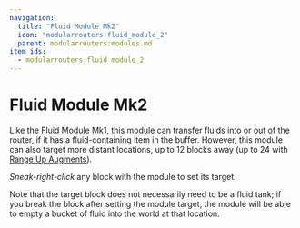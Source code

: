 ```yaml
---
navigation:
  title: "Fluid Module Mk2"
  icon: "modularrouters:fluid_module_2"
  parent: modularrouters:modules.md
item_ids:
  - modularrouters:fluid_module_2
---
```


# Fluid Module Mk2

Like the [Fluid Module Mk1](./fluid_1.md), this module can transfer fluids into or out of the router, if it has a fluid-containing item in the buffer. However, this module can also target more distant locations, up to 12 blocks away (up to 24 with [Range Up Augments](../augments/range_up.md)).

*Sneak-right-click* any block with the module to set its target.

Note that the target block does not necessarily need to be a fluid tank; if you break the block after setting the module target, the module will be able to empty a bucket of fluid into the world at that location.



<Recipe id="modularrouters:fluid_module_2" />


